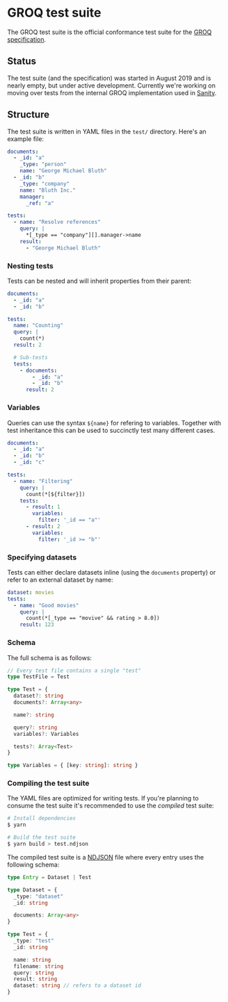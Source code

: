 # GROQ test suite

The GROQ test suite is the official conformance test suite for the [GROQ specification](https://github.com/sanity-io/GROQ).

## Status

The test suite (and the specification) was started in August 2019 and is nearly empty, but under active development.
Currently we're working on moving over tests from the internal GROQ implementation used in [Sanity](https://www.sanity.io/).

## Structure

The test suite is written in YAML files in the `test/` directory. Here's an example file:

```yaml
documents:
  - _id: "a"
    _type: "person"
    name: "George Michael Bluth"
  - _id: "b"
    _type: "company"
    name: "Bluth Inc."
    manager:
      _ref: "a"

tests:
  - name: "Resolve references"
    query: |
      *[_type == "company"][].manager->name
    result:
      - "George Michael Bluth"
```

### Nesting tests

Tests can be nested and will inherit properties from their parent:

```yaml
documents:
  - _id: "a"
  - _id: "b"

tests:
  name: "Counting"
  query: |
    count(*)
  result: 2

  # Sub-tests
  tests:
    - documents:
        - _id: "a"
        - _id: "b"
      result: 2
```

### Variables

Queries can use the syntax `${name}` for refering to variables.
Together with test inheritance this can be used to succinctly test many different cases.

```yaml
documents:
  - _id: "a"
  - _id: "b"
  - _id: "c"

tests:
  - name: "Filtering"
    query: |
      count(*[${filter}])
    tests:
      - result: 1
        variables:
          filter: '_id == "a"'
      - result: 2
        variables:
          filter: '_id >= "b"'
```

### Specifying datasets

Tests can either declare datasets inline (using the `documents` property) or refer to an external dataset by name:

```yaml
dataset: movies
tests:
  - name: "Good movies"
    query: |
      count(*[_type == "movive" && rating > 8.0])
    result: 123
```

### Schema

The full schema is as follows:

```typescript
// Every test file contains a single "test"
type TestFile = Test

type Test = {
  dataset?: string
  documents?: Array<any>

  name?: string

  query?: string
  variables?: Variables

  tests?: Array<Test>
}

type Variables = { [key: string]: string }
```

### Compiling the test suite

The YAML files are optimized for writing tests.
If you're planning to consume the test suite it's recommended to use the *compiled* test suite:

```bash
# Install dependencies
$ yarn

# Build the test suite
$ yarn build > test.ndjson
```

The compiled test suite is a [NDJSON](http://ndjson.org/) file where every entry uses the following schema:

```typescript
type Entry = Dataset | Test

type Dataset = {
  _type: "dataset"
  _id: string

  documents: Array<any>
}

type Test = {
  _type: "test"
  _id: string

  name: string
  filename: string
  query: string
  result: string
  dataset: string // refers to a dataset id
}
```


